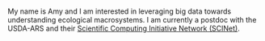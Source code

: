### 
My name is Amy and I am interested in leveraging big data towards understanding ecological macrosystems. I am currently a postdoc with the USDA-ARS and their [Scientific Computing Initiative Network (SCINet)](https://scinet.usda.gov/). 

<!--
**AmyHudson/AmyHudson** is a ✨ _special_ ✨ repository because its `README.md` (this file) appears on your GitHub profile.

Here are some ideas to get you started:

- 🔭 I’m currently working on ...
- 🌱 I’m currently learning ...
- 👯 I’m looking to collaborate on ...
- 🤔 I’m looking for help with ...
- 💬 Ask me about 
- 📫 How to reach me: [email is best](amy.hudson@usda.gov)
- 😄 Pronouns: She/her
- ⚡ Fun fact: ...
-->
